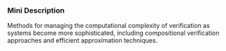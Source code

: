 ### Mini Description

Methods for managing the computational complexity of verification as systems become more sophisticated, including compositional verification approaches and efficient approximation techniques.
